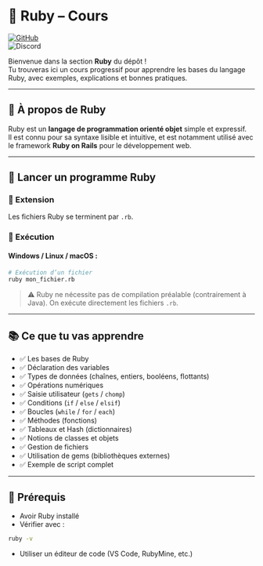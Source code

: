 # 💎 Ruby – Cours

[![GitHub](https://img.shields.io/badge/GitHub-AlexerV-181717?logo=github)](https://github.com/AlexerV)<br>
![Discord](https://img.shields.io/badge/Discord-.alexer-5865F2?logo=discord&logoColor=white)

Bienvenue dans la section **Ruby** du dépôt !  
Tu trouveras ici un cours progressif pour apprendre les bases du langage Ruby, avec exemples, explications et bonnes pratiques.

---

## 📁 À propos de Ruby

Ruby est un **langage de programmation orienté objet** simple et expressif.  
Il est connu pour sa syntaxe lisible et intuitive, et est notamment utilisé avec le framework **Ruby on Rails** pour le développement web.

---

## 🚀 Lancer un programme Ruby

### 🔹 Extension
Les fichiers Ruby se terminent par `.rb`.

### 🔹 Exécution

#### Windows / Linux / macOS :

```bash
# Exécution d’un fichier
ruby mon_fichier.rb
```

>⚠️ Ruby ne nécessite pas de compilation préalable (contrairement à Java).
>On exécute directement les fichiers `.rb`.

---

## 📚 Ce que tu vas apprendre
- ✅ Les bases de Ruby
- ✅ Déclaration des variables
- ✅ Types de données (chaînes, entiers, booléens, flottants)
- ✅ Opérations numériques
- ✅ Saisie utilisateur (`gets` / `chomp`)
- ✅ Conditions (`if` / `else` / `elsif`)
- ✅ Boucles (`while` / `for` / `each`)
- ✅ Méthodes (fonctions)
- ✅ Tableaux et Hash (dictionnaires)
- ✅ Notions de classes et objets
- ✅ Gestion de fichiers
- ✅ Utilisation de gems (bibliothèques externes)
- ✅ Exemple de script complet

---

## 📌 Prérequis

- Avoir Ruby installé
- Vérifier avec :
```bash
ruby -v
```
- Utiliser un éditeur de code (VS Code, RubyMine, etc.)
